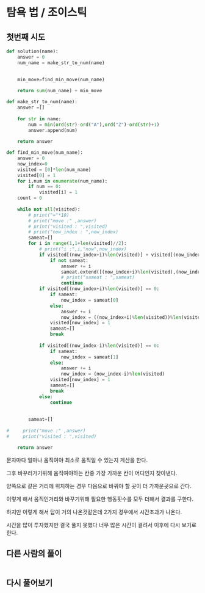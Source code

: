 # 탐욕 법 / 조이스틱

## 첫번째 시도

```python
def solution(name):
    answer = 0
    num_name = make_str_to_num(name)
    

    min_move=find_min_move(num_name)
    
    return sum(num_name) + min_move

def make_str_to_num(name):
    answer =[]
    
    for str in name:
        num = min(ord(str)-ord("A"),ord("Z")-ord(str)+1)
        answer.append(num)
    
    return answer

def find_min_move(num_name):
    answer = 0
    now_index=0
    visited = [0]*len(num_name)
    visited[0] = 1
    for i,num in enumerate(num_name):
        if num == 0:
            visited[i] = 1
    count = 0
    
    while not all(visited):
        # print("="*10)
        # print("move :" ,answer)
        # print("visited : ",visited)
        # print("now_index : ",now_index)
        sameat=[]
        for i in range(1,1+len(visited)//2):
            # print("i :",i,"now",now_index)
            if visited[(now_index+i)%len(visited)] + visited[(now_index-i)%len(visited)] == 0:
                if not sameat:
                    answer += i
                    sameat.extend([(now_index+i)%len(visited),(now_index-i)%len(visited)])
                    # print("sameat : ",sameat)
                    continue
            if visited[(now_index+i)%len(visited)] == 0:
                if sameat:
                    now_index = sameat[0]
                else:
                    answer += i
                    now_index = ((now_index+i)%len(visited))%len(visited)
                visited[now_index] = 1
                sameat=[]
                break
            
            if visited[(now_index-i)%len(visited)] == 0:
                if sameat:
                    now_index = sameat[1]
                else:
                    answer += i
                    now_index = (now_index-i)%len(visited)
                visited[now_index] = 1
                sameat=[]
                break
            else:
                continue
                
        
        sameat=[]
            
#     print("move :" ,answer)
#     print("visited : ",visited)

    return answer
```

문자마다 얼마나 움직여야 최소로 움직일 수 있는지 계산을 한다.

그후 바꾸러가기위해 움직여야하는 칸중 가장 가까운 칸이 어디인지 찾아낸다.

양쪽으로 같은 거리에 위치하는 경우 다음으로 바꿔야 할 곳이 더 가까운곳으로 간다.

이렇게 해서 움직인거리와 바꾸기위해 필요한 행동횟수를 모두 더해서 결과를 구한다.

하지만 이렇게 해서 답이 거의 나온것같은데 2가지 경우에서 시간초과가 나온다. 

시간을 많이 투자했지만 결국 풀지 못했다 너무 많은 시간이 결려서 이후에 다시 보기로 한다. 



## 다른 사람의 풀이

```python

```



## 다시 풀어보기

```python

```

